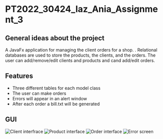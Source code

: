 # PT2022_30424_Iaz_Ania_Assignment_3
## General ideas about the project 
A JavaFx application for managing the client orders for a shop. . Relational databases are used to store the products, the clients, and the orders. The user can add/remove/edit clients and products and cand add/edit orders.
## Features 
- Three different tables for each model class
- The user can make orders
- Errors will appear in an alert window
- After each order a bill.txt will be generated
## GUI
![Client interfrace](https://user-images.githubusercontent.com/79663926/224558892-a3d96cb7-8c3f-42ac-a4d8-c50652b761de.png)
![Product interface](https://user-images.githubusercontent.com/79663926/224558912-986a794f-9d2a-4e7e-905b-83dba7cfc6b4.png)
![Order interface](https://user-images.githubusercontent.com/79663926/224558927-097a609a-9972-41cd-bf31-edd8ebdd466b.png)
![Error screen](https://user-images.githubusercontent.com/79663926/224558940-6959e218-a50f-40a1-859a-e1a5cd2bf3c6.png)






